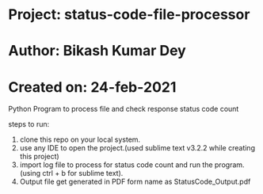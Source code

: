 
# Project: status-code-file-processor
# Author: Bikash Kumar Dey
# Created on: 24-feb-2021

Python Program to process file and check response status code count

steps to run:
1. clone this repo on your local system.
2. use any IDE to open the project.(used sublime text v3.2.2 while creating this project)
3. import log file to process for status code count and run the program.(using ctrl + b for sublime text).
4. Output file get generated in PDF form name as StatusCode_Output.pdf
